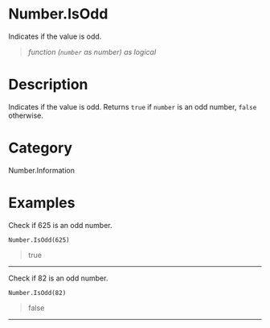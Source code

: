 # Number.IsOdd
Indicates if the value is odd.
> _function (<code>number</code> as number) as logical_

# Description 
Indicates if the value is odd. Returns <code>true</code> if <code>number</code> is an odd number, <code>false</code> otherwise.
# Category 
Number.Information
# Examples 
Check if 625 is an odd number.
```
Number.IsOdd(625)
```
> true
***
Check if 82 is an odd number.
```
Number.IsOdd(82)
```
> false
***
